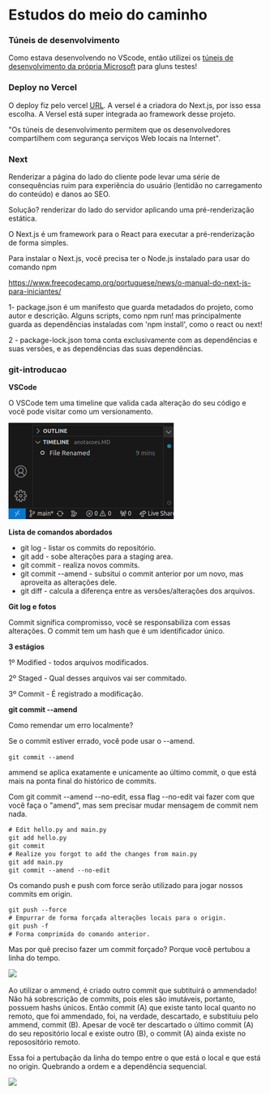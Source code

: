 <head>
  <link rel="stylesheet" type="text/css" href="style.css">
</head>


#  Estudos do meio do caminho

### Túneis de desenvolvimento

Como estava desenvolvendo no VScode, então utilizei os [túneis de desenvolvimento da própria Microsoft](https://learn.microsoft.com/pt-br/azure/developer/dev-tunnels/overview) para gluns testes!


### Deploy no Vercel 

O deploy fiz pelo vercel [URL](https://clone-tabnews-3pf2.vercel.app/).
A versel é a criadora do Next.js, por isso essa escolha. A Versel está super integrada ao framework desse projeto. 

"Os túneis de desenvolvimento permitem que os desenvolvedores compartilhem com segurança serviços Web locais na Internet".

### Next

Renderizar a página do lado do cliente pode levar uma série de consequências ruim para experiência do usuário (lentidão no carregamento do conteúdo) e danos ao SEO. 

Solução? renderizar do lado do servidor aplicando uma pré-renderização estática. 

O Next.js é um framework para o React para executar a pré-renderização de forma simples. 

Para instalar o Next.js, você precisa ter o Node.js instalado para usar do comando npm

https://www.freecodecamp.org/portuguese/news/o-manual-do-next-js-para-iniciantes/

1- package.json é um manifesto que guarda metadados do projeto, como autor e descrição. Alguns scripts, como npm run! mas principalmente guarda as dependências instaladas com 'npm install', como o react ou next!

2 - package-lock.json toma conta exclusivamente com as dependências e suas versões, e as dependências das suas dependências. 

### git-introducao

**VSCode**

O VSCode tem uma timeline que valida cada alteração do seu código e você pode visitar como um versionamento.

<div class="imagem-container">
  <img src="./imgs/image.png">
</div>

**Lista de comandos abordados**

* git log - listar os commits do repositório.
* git add - sobe alterações para a staging area.
* git commit - realiza novos commits.
* git commit --amend - subsitui o commit anterior por um novo, mas aproveita as alterações dele.
* git diff - calcula a diferença entre as versões/alterações dos arquivos.

**Git log e fotos**

Commit significa compromisso, você se responsabiliza com essas alterações. O commit tem um hash que é um identificador único.


**3 estágios**

1º Modified - todos arquivos modificados.

2º Staged - Qual desses arquivos vai ser commitado.

3º Commit - É registrado a modificação.

**git commit --amend**

Como remendar um erro localmente?

Se o commit estiver errado, você pode usar o --amend.

```git commit --amend```

ammend se aplica exatamente e unicamente ao último commit, o que está mais na ponta final do histórico de commits.

Com git commit --amend --no-edit, essa flag --no-edit vai fazer com que você faça o "amend", mas sem precisar mudar mensagem de commit nem nada.

```
# Edit hello.py and main.py
git add hello.py
git commit 
# Realize you forgot to add the changes from main.py 
git add main.py 
git commit --amend --no-edit
```

Os comando push e push com force serão utilizado para jogar nossos commits em origin.

```
git push --force
# Empurrar de forma forçada alterações locais para o origin.
git push -f
# Forma comprimida do comando anterior.
```

Mas por quê preciso fazer um commit forçado? Porque você pertubou a linha do tempo.

<div class="imagem-container">
  <img src="./imgs/lokitimeline.png" class="lokitimeline">
</div>


Ao utilizar o ammend, é criado outro commit que subtituirá o ammendado! Não há sobrescrição de commits, pois eles são imutáveis, portanto, possuem hashs únicos.
Então commit (A) que existe tanto local quanto no remoto, que foi ammendado, foi, na verdade, descartado, e substituiu pelo ammend, commit (B). 
Apesar de você ter descartado o último commit (A) do seu repositório local e existe outro (B), o commit (A) ainda existe no reposositório remoto.

Essa foi a pertubação da linha do tempo entre o que está o local e que está no origin. Quebrando a ordem e a dependência sequencial. 


<div class="imagem-container">
  <img src="./imgs/commitpertubado.png" class="commitpertubado">
</div>

